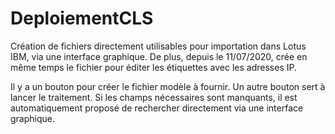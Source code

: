 # DeploiementCLS
 Création de fichiers directement utilisables pour importation dans Lotus IBM, via une interface graphique.
 De plus, depuis le 11/07/2020, crée en même temps le fichier pour éditer les étiquettes avec les adresses IP.
 
 Il y a un bouton pour créer le fichier modèle à fournir.
 Un autre bouton sert à lancer le traitement.
 Si les champs nécessaires sont manquants, il est automatiquement proposé de rechercher directement via une interface graphique.
